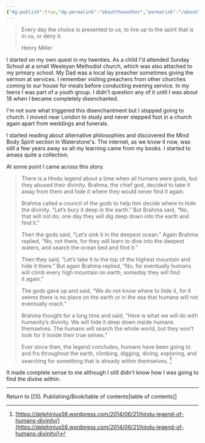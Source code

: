 ```yaml
---
{"dg-publish":true,"dg-permalink":"abouttheauthor","permalink":"/abouttheauthor/"}
---
```



> Every day the choice is presented to us, to live up to the spirit that is in us, or deny it.
> 
> Henry Miller

I started on my own quest in my twenties. As a child I'd attended Sunday School at a small Wesleyan Methodist church, which was also attached to my primary school. My Dad was a local lay preacher sometimes giving the sermon at services. I remember visiting preachers from other churches coming to our house for meals before conducting evening service. In my teens I was part of a youth group. I didn't question any of it until I was about 18 when I became completely disenchanted.

I'm not sure what triggered this disenchantment but I stopped going to church. I moved near London to study and never stepped foot in a church again apart from weddings and funerals.

I started reading about alternative philosophies and discovered the Mind Body Spirit section in Waterstone's. The internet, as we know it now, was still a few years away so all my learning came from my books. I started to amass quite a collection.

At some point I came across this story.

> There is a Hindu legend about a time when all humans were gods, but they abused their divinity. Brahma, the chief god, decided to take it away from them and hide it where they would never find it again.
> 
> Brahma called a council of the gods to help him decide where to hide the divinity. “Let’s bury it deep in the earth.” But Brahma said, “No, that will not do; one day they will dig deep down into the earth and find it.”
> 
> Then the gods said, “Let’s sink it in the deepest ocean.” Again Brahma replied, “No, not there, for they will learn to dive into the deepest waters, and search the ocean bed and find it.”
> 
> Then they said, “Let’s take it to the top of the highest mountain and hide it there.” But again Brahma replied, “No, for eventually humans will climb every high mountain on earth; someday they will find it again.”
> 
> The gods gave up and said, “We do not know where to hide it, for it seems there is no place on the earth or in the sea that humans will not eventually reach.”
> 
> Brahma thought for a long time and said, “Here is what we will do with humanity’s divinity. We will hide it deep down inside humans themselves. The humans will search the whole world, but they won’t look for it inside their true selves.”
> 
> Ever since then, the legend concludes, humans have been going to and fro throughout the earth, climbing, digging, diving, exploring, and searching for something that is already within themselves. [^1]

It made complete sense to me although I still didn't know how I was going to find the divine within.

[^1]: [https://delphinius56.wordpress.com/2014/06/21/hindu-legend-of-humans-divinity/](https://delphinius56.wordpress.com/2014/06/21/hindu-legend-of-humans-divinity/)

---

Return to [[10. Publishing/Book/table of contents\|table of contents]]